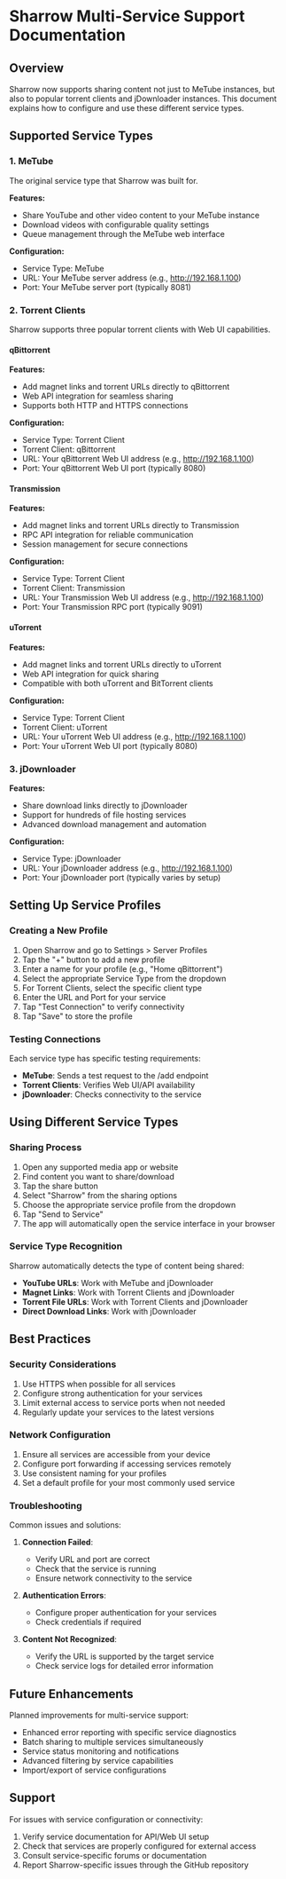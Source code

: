 # Sharrow Multi-Service Support Documentation

## Overview

Sharrow now supports sharing content not just to MeTube instances, but also to popular torrent clients and jDownloader instances. This document explains how to configure and use these different service types.

## Supported Service Types

### 1. MeTube
The original service type that Sharrow was built for.

**Features:**
- Share YouTube and other video content to your MeTube instance
- Download videos with configurable quality settings
- Queue management through the MeTube web interface

**Configuration:**
- Service Type: MeTube
- URL: Your MeTube server address (e.g., http://192.168.1.100)
- Port: Your MeTube server port (typically 8081)

### 2. Torrent Clients
Sharrow supports three popular torrent clients with Web UI capabilities.

#### qBittorrent
**Features:**
- Add magnet links and torrent URLs directly to qBittorrent
- Web API integration for seamless sharing
- Supports both HTTP and HTTPS connections

**Configuration:**
- Service Type: Torrent Client
- Torrent Client: qBittorrent
- URL: Your qBittorrent Web UI address (e.g., http://192.168.1.100)
- Port: Your qBittorrent Web UI port (typically 8080)

#### Transmission
**Features:**
- Add magnet links and torrent URLs directly to Transmission
- RPC API integration for reliable communication
- Session management for secure connections

**Configuration:**
- Service Type: Torrent Client
- Torrent Client: Transmission
- URL: Your Transmission Web UI address (e.g., http://192.168.1.100)
- Port: Your Transmission RPC port (typically 9091)

#### uTorrent
**Features:**
- Add magnet links and torrent URLs directly to uTorrent
- Web API integration for quick sharing
- Compatible with both uTorrent and BitTorrent clients

**Configuration:**
- Service Type: Torrent Client
- Torrent Client: uTorrent
- URL: Your uTorrent Web UI address (e.g., http://192.168.1.100)
- Port: Your uTorrent Web UI port (typically 8080)

### 3. jDownloader
**Features:**
- Share download links directly to jDownloader
- Support for hundreds of file hosting services
- Advanced download management and automation

**Configuration:**
- Service Type: jDownloader
- URL: Your jDownloader address (e.g., http://192.168.1.100)
- Port: Your jDownloader port (typically varies by setup)

## Setting Up Service Profiles

### Creating a New Profile
1. Open Sharrow and go to Settings > Server Profiles
2. Tap the "+" button to add a new profile
3. Enter a name for your profile (e.g., "Home qBittorrent")
4. Select the appropriate Service Type from the dropdown
5. For Torrent Clients, select the specific client type
6. Enter the URL and Port for your service
7. Tap "Test Connection" to verify connectivity
8. Tap "Save" to store the profile

### Testing Connections
Each service type has specific testing requirements:

- **MeTube**: Sends a test request to the /add endpoint
- **Torrent Clients**: Verifies Web UI/API availability
- **jDownloader**: Checks connectivity to the service

## Using Different Service Types

### Sharing Process
1. Open any supported media app or website
2. Find content you want to share/download
3. Tap the share button
4. Select "Sharrow" from the sharing options
5. Choose the appropriate service profile from the dropdown
6. Tap "Send to Service"
7. The app will automatically open the service interface in your browser

### Service Type Recognition
Sharrow automatically detects the type of content being shared:
- **YouTube URLs**: Work with MeTube and jDownloader
- **Magnet Links**: Work with Torrent Clients and jDownloader
- **Torrent File URLs**: Work with Torrent Clients and jDownloader
- **Direct Download Links**: Work with jDownloader

## Best Practices

### Security Considerations
1. Use HTTPS when possible for all services
2. Configure strong authentication for your services
3. Limit external access to service ports when not needed
4. Regularly update your services to the latest versions

### Network Configuration
1. Ensure all services are accessible from your device
2. Configure port forwarding if accessing services remotely
3. Use consistent naming for your profiles
4. Set a default profile for your most commonly used service

### Troubleshooting
Common issues and solutions:

1. **Connection Failed**: 
   - Verify URL and port are correct
   - Check that the service is running
   - Ensure network connectivity to the service

2. **Authentication Errors**:
   - Configure proper authentication for your services
   - Check credentials if required

3. **Content Not Recognized**:
   - Verify the URL is supported by the target service
   - Check service logs for detailed error information

## Future Enhancements

Planned improvements for multi-service support:
- Enhanced error reporting with specific service diagnostics
- Batch sharing to multiple services simultaneously
- Service status monitoring and notifications
- Advanced filtering by service capabilities
- Import/export of service configurations

## Support

For issues with service configuration or connectivity:
1. Verify service documentation for API/Web UI setup
2. Check that services are properly configured for external access
3. Consult service-specific forums or documentation
4. Report Sharrow-specific issues through the GitHub repository